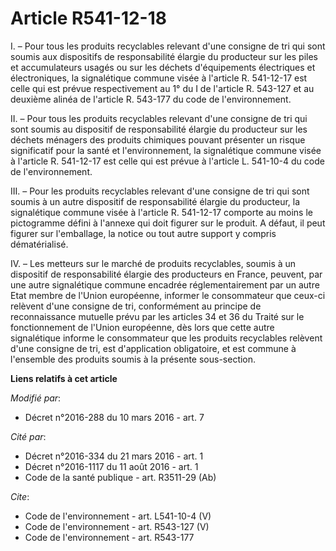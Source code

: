 # Article R541-12-18

I. – Pour tous les produits recyclables relevant d'une consigne de tri qui sont soumis aux dispositifs de responsabilité
élargie du producteur sur les piles et accumulateurs usagés ou sur les déchets d'équipements électriques et électroniques, la
signalétique commune visée à l'article R. 541-12-17 est celle qui est prévue respectivement au 1° du I de l'article R.
543-127 et au deuxième alinéa de l'article R. 543-177 du code de l'environnement. 

II. – Pour tous les produits recyclables relevant d'une consigne de tri qui sont soumis au dispositif de responsabilité
élargie du producteur sur les déchets ménagers des produits chimiques pouvant présenter un risque significatif pour la santé
et l'environnement, la signalétique commune visée à l'article R. 541-12-17 est celle qui est prévue à l'article L. 541-10-4
du code de l'environnement. 

III. – Pour les produits recyclables relevant d'une consigne de tri qui sont soumis à un autre dispositif de responsabilité
élargie du producteur, la signalétique commune visée à l'article R. 541-12-17 comporte au moins le pictogramme défini à
l'annexe qui doit figurer sur le produit. A défaut, il peut figurer sur l'emballage, la notice ou tout autre support y
compris dématérialisé. 

IV. – Les metteurs sur le marché de produits recyclables, soumis à un dispositif de responsabilité élargie des producteurs en
France, peuvent, par une autre signalétique commune encadrée réglementairement par un autre Etat membre de l'Union
européenne, informer le consommateur que ceux-ci relèvent d'une consigne de tri, conformément au principe de reconnaissance
mutuelle prévu par les articles 34 et 36 du Traité sur le fonctionnement de l'Union européenne, dès lors que cette autre
signalétique informe le consommateur que les produits recyclables relèvent d'une consigne de tri, est d'application
obligatoire, et est commune à l'ensemble des produits soumis à la présente sous-section.

**Liens relatifs à cet article**

_Modifié par_:

  - Décret n°2016-288 du 10 mars 2016 - art. 7

_Cité par_:

  - Décret n°2016-334 du 21 mars 2016 - art. 1
  - Décret n°2016-1117 du 11 août 2016 - art. 1
  - Code de la santé publique - art. R3511-29 (Ab)

_Cite_:

  - Code de l'environnement - art. L541-10-4 (V)
  - Code de l'environnement - art. R543-127 (V)
  - Code de l'environnement - art. R543-177
